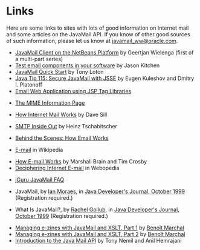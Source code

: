 # Links

Here are some links to sites with lots of good information on Internet
mail and some articles on the JavaMail API. If you know of other good
sources of such information, please let us know at <a
href="mailto:javamail_ww@oracle.com">javamail_ww@oracle.com</a>.

* <a href="https://blogs.oracle.com/geertjan/entry/javamail_client_on_the_netbeans">
  JavaMail Client on the NetBeans Platform</a> by Geertjan Wielenga
  (first of a multi-part series)

* <a href="http://www.javaworld.com/article/2073702/testing-debugging/test-email-components-in-your-software.html">
  Test email components in your software</a> by Jason Kitchen

* <a href="http://www.javaworld.com/article/2075785/java-se/javamail-quick-start.html">
  JavaMail Quick Start</a> by Tony Loton

* <a href="http://www.javaworld.com/article/2077479/java-se/java-tip-115--secure-javamail-with-jsse.html">
  Java Tip 115: Secure JavaMail with JSSE</a> by Eugen Kuleshov and
  Dmitry I. Platonoff

* <a href="http://www.oracle.com/technetwork/articles/javaee/emailapps-141091.html">
  Email Web Application using JSP Tag Libraries</a>

* <a href="http://hunnysoft.com/mime">The MIME Information Page</a>

* <a href="http://www.lifewithqmail.org/lwq.html#how-mail-works">
  How Internet Mail Works</a> by Dave Sill

* <a href="https://www.lifewire.com/how-smtp-works-1166421">SMTP Inside Out</a>
  by Heinz Tschabitscher

* <a href="https://www.lifewire.com/email-messaging-key-concepts-4102665">
  Behind the Scenes: How Email Works</a>

* <a href="http://en.wikipedia.org/wiki/Email">E-mail</a> in Wikipedia

* <a href="http://computer.howstuffworks.com/e-mail-messaging/email.htm">
  How E-mail Works</a> by Marshall Brain and Tim Crosby

* <a href="http://www.webopedia.com/quick_ref/e_mail.asp">
  Deciphering Internet E-mail</a> in Webopedia

* <a href="http://www.jguru.com/faq/JavaMail">jGuru JavaMail FAQ</a>

* JavaMail, by <a href="mailto:imoraes@yahoo.com">Ian Moraes</a>, in
  <a href="http://www2.sys-con.com/itsg/virtualcd/java/archives/0410/moraes/index.html">
  Java Developer's Journal, October 1999</a> (Registration required.)

* What Is JavaMail?, by <a href="mailto:rmg@silentq.com">Rachel Gollub</a>, in
  <a href="http://pdf.sys-con.com/Java/javamail.pdf">
  Java Developer's Journal, October 1999</a> (Registration required.)

* <a href="https://www.ibm.com/developerworks/java/library/x-xmlist1/">
  Managing e-zines with JavaMail and XSLT, Part 1</a> by
  <a href="http://www.marchal.com">Beno&icirc;t Marchal</a>

* <a href="https://www.ibm.com/developerworks/java/library/x-xmlist2/">
  Managing e-zines with JavaMail and XSLT, Part 2</a> by
  <a href="http://www.marchal.com">Beno&icirc;t Marchal</a>

* <a href="http://www.javaworld.com/article/2076428/java-web-development/introduction-to-the-java-mail-api.html">
  Introduction to the Java Mail API</a> by Tony Nemil and Anil Hemrajani
